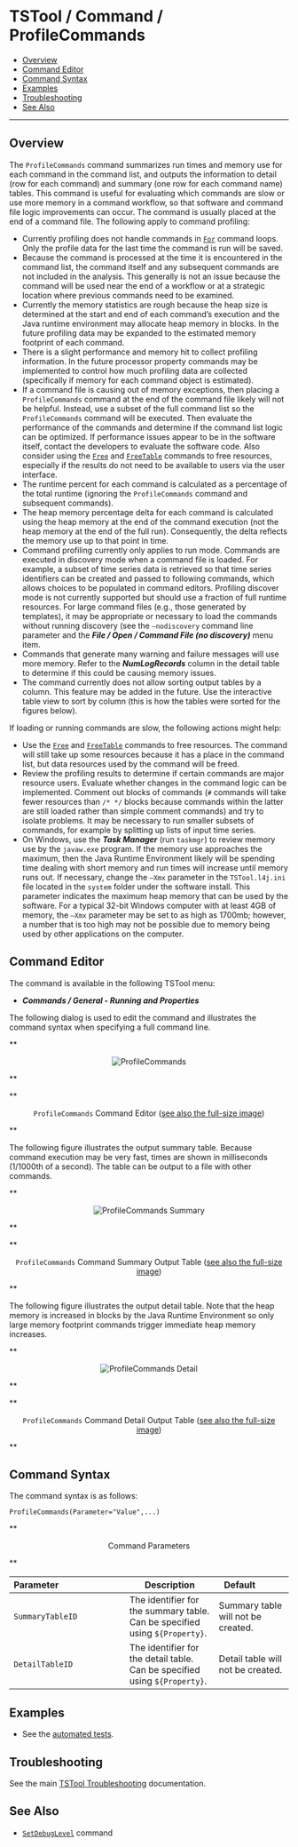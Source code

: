 # TSTool / Command / ProfileCommands #

*   [Overview](#overview)
*   [Command Editor](#command-editor)
*   [Command Syntax](#command-syntax)
*   [Examples](#examples)
*   [Troubleshooting](#troubleshooting)
*   [See Also](#see-also)

-------------------------

## Overview ##

The `ProfileCommands` command summarizes run times and memory use for each command in the command list,
and outputs the information to detail (row for each command)
and summary (one row for each command name) tables.
This command is useful for evaluating which commands are
slow or use more memory in a command workflow,
so that software and command file logic improvements can occur.
The command is usually placed at the end of a command file.  The following apply to command profiling:

*   Currently profiling does not handle commands in [`For`](../For/For.md) command loops.
    Only the profile data for the last time the command is run will be saved.
*   Because the command is processed at the time it is encountered in the command list,
    the command itself and any subsequent commands are not included in the analysis.
    This generally is not an issue because the command will be used near the
    end of a workflow or at a strategic location where previous commands need to be examined.
*   Currently the memory statistics are rough because the heap size is determined at
    the start and end of each command’s execution and the Java runtime environment may
    allocate heap memory in blocks.
    In the future profiling data may be expanded to the estimated memory footprint of each command.
*   There is a slight performance and memory hit to collect profiling information.
    In the future processor property commands may be implemented to control how much profiling
    data are collected (specifically if memory for each command object is estimated).
*   If a command file is causing out of memory exceptions,
    then placing a `ProfileCommands` command at the end of the command file likely will not be helpful.
    Instead, use a subset of the full command list so the `ProfileCommands` command will be executed.
    Then evaluate the performance of the commands and determine if the command list logic can be optimized.
    If performance issues appear to be in the software itself,
    contact the developers to evaluate the software code.
    Also consider using the [`Free`](../Free/Free.md) and [`FreeTable`](../FreeTable/FreeTable.md) commands to free resources,
    especially if the results do not need to be available to users via the user interface.
*   The runtime percent for each command is calculated as a percentage of the
    total runtime (ignoring the `ProfileCommands` command and subsequent commands).
*   The heap memory percentage delta for each command is calculated using the heap memory
    at the end of the command execution (not the heap memory at the end of the full run).
    Consequently, the delta reflects the memory use up to that point in time.
*   Command profiling currently only applies to run mode.
    Commands are executed in discovery mode when a command file is loaded.
    For example, a subset of time series data is retrieved so that time series
    identifiers can be created and passed to following commands,
    which allows choices to be populated in command editors.
    Profiling discover mode is not currently supported but should use a fraction of full runtime resources.
    For large command files (e.g., those generated by templates),
    it may be appropriate or necessary to load the commands without running discovery
    (see the `–nodiscovery` command line parameter and the ***File / Open / Command File (no discovery)*** menu item.
*   Commands that generate many warning and failure messages will use more memory.
    Refer to the ***NumLogRecords*** column in the detail table to determine if this could be causing memory issues.
*   The command currently does not allow sorting output tables by a column.
    This feature may be added in the future.
    Use the interactive table view to sort by column (this is how the tables were sorted for the figures below).

If loading or running commands are slow, the following actions might help:

*   Use the [`Free`](../Free/Free.md) and [`FreeTable`](../FreeTable/FreeTable.md) commands to free resources.
    The command will still take up some resources because it has a place in the command list,
    but data resources used by the command will be freed.
*   Review the profiling results to determine if certain commands are major resource users.
    Evaluate whether changes in the command logic can be implemented.
    Comment out blocks of commands (`#` commands will take fewer resources than `/* */` blocks
    because commands within the latter are still loaded rather than simple comment commands) and try to isolate problems.
    It may be necessary to run smaller subsets of commands, for example by splitting up lists of input time series.
*   On Windows, use the ***Task Manager*** (run `taskmgr`) to review memory use by the `javaw.exe` program.
    If the memory use approaches the maximum, then the Java Runtime Environment likely will
    be spending time dealing with short memory and run times will increase until memory runs out.
    If necessary, change the `–Xmx` parameter in the `TSTool.l4j.ini` file located in the
    `system` folder under the software install.
    This parameter indicates the maximum heap memory that can be used by the software.
    For a typical 32-bit Windows computer with at least 4GB of memory,
    the `–Xmx` parameter may be set to as high as 1700mb;
    however, a number that is too high may not be possible due to memory being used by other applications on the computer.

## Command Editor ##

The command is available in the following TSTool menu:

*   ***Commands / General - Running and Properties***

The following dialog is used to edit the command and illustrates the command syntax when specifying a full command line.

**<p style="text-align: center;">
![ProfileCommands](ProfileCommands.png)
</p>**

**<p style="text-align: center;">
`ProfileCommands` Command Editor (<a href="../ProfileCommands.png">see also the full-size image</a>)
</p>**

The following figure illustrates the output summary table.
Because command execution may be very fast, times are shown in milliseconds (1/1000th of a second).
The table can be output to a file with other commands.

**<p style="text-align: center;">
![ProfileCommands Summary](ProfileCommands_Summary.png)
</p>**

**<p style="text-align: center;">
`ProfileCommands` Command Summary Output Table (<a href="../ProfileCommands_Summary.png">see also the full-size image</a>)
</p>**

The following figure illustrates the output detail table.
Note that the heap memory is increased in blocks by the Java Runtime Environment
so only large memory footprint commands trigger immediate heap memory increases.

**<p style="text-align: center;">
![ProfileCommands Detail](ProfileCommands_Detail.png)
</p>**

**<p style="text-align: center;">
`ProfileCommands` Command Detail Output Table (<a href="../ProfileCommands_Detail.png">see also the full-size image</a>)
</p>**

## Command Syntax ##

The command syntax is as follows:

```text
ProfileCommands(Parameter="Value",...)
```
**<p style="text-align: center;">
Command Parameters
</p>**

| **Parameter**&nbsp;&nbsp;&nbsp;&nbsp;&nbsp;&nbsp;&nbsp;&nbsp;&nbsp;&nbsp;&nbsp;&nbsp;&nbsp;&nbsp;&nbsp;&nbsp;&nbsp;&nbsp;&nbsp;&nbsp;&nbsp;&nbsp;&nbsp;&nbsp;&nbsp;&nbsp; | **Description** | **Default**&nbsp;&nbsp;&nbsp;&nbsp;&nbsp;&nbsp;&nbsp;&nbsp;&nbsp;&nbsp; |
| --------------|-----------------|----------------- |
|`SummaryTableID`|The identifier for the summary table.  Can be specified using `${Property}`.|Summary table will not be created.|
|`DetailTableID`|The identifier for the detail table.  Can be specified using `${Property}`.|Detail table will not be created.|

## Examples ##

*   See the [automated tests](https://github.com/OpenCDSS/cdss-app-tstool-test/tree/master/test/commands/ProfileCommands).

## Troubleshooting ##

See the main [TSTool Troubleshooting](../../troubleshooting/troubleshooting.md) documentation.

## See Also ##

*   [`SetDebugLevel`](../SetDebugLevel/SetDebugLevel.md) command

